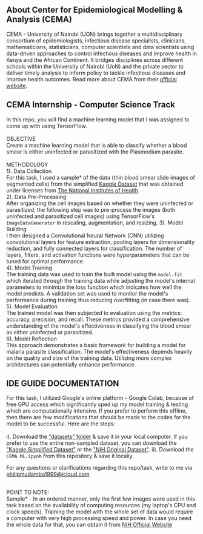 ## About Center for Epidemiological Modelling & Analysis (CEMA)
CEMA - University of Nairobi (UON) brings together a multidisciplinary consortium of epidemiologists, infectious disease specialists, clinicians, mathematicians, statisticians, computer scientists and data scientists using data-driven approaches to control infectious diseases and improve health in Kenya and the African Continent. It bridges disciplines across different schools within the University of Nairobi (UoN) and the private sector to deliver timely analysis to inform policy to tackle infectious diseases and improve health outcomes. Read more about CEMA from their [official website](https://cema-africa.uonbi.ac.ke/).
 
 ## CEMA Internship - Computer Science Track
 In this repo, you will find a machine learning model that I was assigned to come up with using TensorFlow.<br><br>
 OBJECTIVE<br>
 Create a machine learning model that is able to classify whether a blood smear is either uninfected or parasitized with the Plasmodium parasite.<br><br> 
 METHODOLOGY<br>
 1). Data Collection<br>
For this task, I used a sample* of the data (thin blood smear slide images of segmented cells) from the simplified [Kaggle Dataset](https://www.kaggle.com/datasets/iarunava/cell-images-for-detecting-malaria) that was obtained under licenses from [The National Institutes of Health](https://lhncbc.nlm.nih.gov/LHC-downloads/downloads.html#malaria-datasets). <br>
2). Data Pre-Processing<br>
After organizing the cell images based on whether they were uninfected or parasitized, the following step was to pre-process the images (both uninfected and parasitized cell images) using TensorFlow's `ImageDataGenerator` in rescaling, augmentation, and resizing.
3). Model Building<br>
I then designed a Convolutional Neural Network (CNN) utilizing convolutional layers for feature extraction, pooling layers for dimensionality reduction, and fully connected layers for classification. The number of layers, filters, and activation functions were hyperparameters that can be tuned for optimal performance.<br>
4). Model Training<br>
The training data was used to train the built model using the `model.fit` which iterated through the training data while adjusting the model's internal parameters to minimize the loss function which indicates how well the model predicts. A validation set was used to monitor the model's performance during training thus reducing overfitting (in case there was).<br>
5). Model Evaluation<br>
The trained model was then subjected to evaluation using the metrics: accuracy, precision, and recall. These metrics provided a comprehensive understanding of the model's effectiveness in classifying the blood smear as either uninfected or parasitized.<br>
6). Model Reflection<br>
This approach demonstrates a basic framework for building a model for malaria parasite classification. The model's effectiveness depends heavily on the quality and size of the training data. Utilizing more complex architectures can potentially enhance performance.

 ## IDE GUIDE DOCUMENTATION
 For this task, I utilized Google's online platform - Google Colab, because of free GPU access which significantly sped up my model training & testing which are computationally intensive. If you prefer to perform this offline, then there are few modifications that should be made to the codes for the model to be successful. Here are the steps:<br><br>
i). Download the ["datasets" folder](https://drive.google.com/drive/folders/1z_0JfgpLw0IgjNx68NjElKwohd_0LzbP?usp=drive_link) & save it in your local computer. If you prefer to use the entire non-sampled dataset, you can download the ["Kaggle Simplified Dataset"](https://www.kaggle.com/datasets/iarunava/cell-images-for-detecting-malaria) or the ["NIH Original Dataset"](https://data.lhncbc.nlm.nih.gov/public/Malaria/NIH-NLM-ThinBloodSmearsPf/index.html).
ii). Download the `CEMA ML.ipynb` from this repository & save it locally.


For any questions or clarifications regarding this repo/task, write to me via philipmudambo1999@icloud.com<br><br>

POINT TO NOTE:<br>
Sample* - In an ordered manner, only the first few images were used in this task based on the availability of computing resources (my laptop's CPU and clock speeds). Training the model with the whole set of data would require a computer with very high processing speed and power. In case you need the whole data for that, you can obtain it from [NIH Official Website](https://lhncbc.nlm.nih.gov/LHC-research/LHC-projects/image-processing/malaria-datasheet.html)
